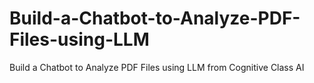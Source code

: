 # Build-a-Chatbot-to-Analyze-PDF-Files-using-LLM
Build a Chatbot to Analyze PDF Files using LLM from Cognitive Class AI
